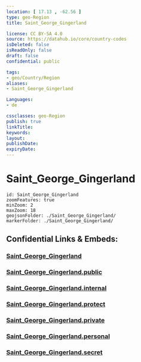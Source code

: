 ```yaml
---
location: [ 17.13 , -62.56 ] 
type: geo-Region
title: Saint_George_Gingerland

license: CC BY-SA 4.0
source: https://datahub.io/core/country-codes
isDeleted: false
isReadOnly: false
draft: false
confidential: public

tags:
- geo/Country/Region
aliases:
- Saint_George_Gingerland

Languages:
- de

cssclasses: geo-Region
publish: true
linkTitle: 
keywords: 
layout: 
publishDate: 
expiryDate: 
---
```


# Saint_George_Gingerland

```leaflet
id: Saint_George_Gingerland
zoomFeatures: true 
minZoom: 2 
maxZoom: 18
geojsonFolder: ./Saint_George_Gingerland/
markerFolder: ./Saint_George_Gingerland/
```


## Confidential Links & Embeds: 

### [Saint_George_Gingerland](/_Standards/Earth/Continent/America~Caribbean/Saint_Kitts_and_Nevis~Islands/parishes~Saint_Kitts_and_Nevis/Saint_George_Gingerland.md) 

### [Saint_George_Gingerland.public](/_public/Earth/Continent/America~Caribbean/Saint_Kitts_and_Nevis~Islands/parishes~Saint_Kitts_and_Nevis/Saint_George_Gingerland.public.md) 

### [Saint_George_Gingerland.internal](/_internal/Earth/Continent/America~Caribbean/Saint_Kitts_and_Nevis~Islands/parishes~Saint_Kitts_and_Nevis/Saint_George_Gingerland.internal.md) 

### [Saint_George_Gingerland.protect](/_protect/Earth/Continent/America~Caribbean/Saint_Kitts_and_Nevis~Islands/parishes~Saint_Kitts_and_Nevis/Saint_George_Gingerland.protect.md) 

### [Saint_George_Gingerland.private](/_private/Earth/Continent/America~Caribbean/Saint_Kitts_and_Nevis~Islands/parishes~Saint_Kitts_and_Nevis/Saint_George_Gingerland.private.md) 

### [Saint_George_Gingerland.personal](/_personal/Earth/Continent/America~Caribbean/Saint_Kitts_and_Nevis~Islands/parishes~Saint_Kitts_and_Nevis/Saint_George_Gingerland.personal.md) 

### [Saint_George_Gingerland.secret](/_secret/Earth/Continent/America~Caribbean/Saint_Kitts_and_Nevis~Islands/parishes~Saint_Kitts_and_Nevis/Saint_George_Gingerland.secret.md)

